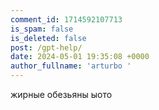 ```yaml
---
comment_id: 1714592107713
is_spam: false
is_deleted: false
post: /gpt-help/
date: 2024-05-01 19:35:08 +0000
author_fullname: 'arturbo '
---
```


жирные обезьяны ыото
